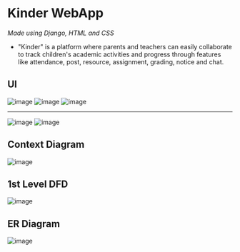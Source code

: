 # Kinder WebApp
_Made using Django, HTML and CSS_
 - "Kinder" is a platform where parents and teachers can easily
collaborate to track children's academic activities and
progress through features like attendance, post, resource,
assignment, grading, notice and chat.

## UI

![image](https://user-images.githubusercontent.com/51270026/220125550-5353cc06-c9ad-4c52-a106-299759b7ef52.png)
![image](https://user-images.githubusercontent.com/51270026/220125621-461d6627-2d4b-47b0-9ceb-4ab8197b46fd.png)
![image](https://user-images.githubusercontent.com/51270026/220125690-987eefbc-01c7-4f1d-b233-fad70ac0b12e.png)
<hr />

![image](https://user-images.githubusercontent.com/51270026/220125836-4c18f156-a113-41be-b129-7c23b4891071.png)
![image](https://user-images.githubusercontent.com/51270026/220125969-a7aedb05-e546-4e6c-8cf2-02b9b5bc5af4.png)


## Context Diagram

![image](https://user-images.githubusercontent.com/51270026/220124937-c025ab3a-8c53-4744-b4cd-36488f3ff05c.png)

## 1st Level DFD

![image](https://user-images.githubusercontent.com/51270026/220125093-419ae519-06df-4574-a917-c5fe3af11b02.png)

## ER Diagram

![image](https://user-images.githubusercontent.com/51270026/220125305-a029546d-6b4d-47e5-b821-49a395bf6910.png)
